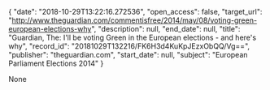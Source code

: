 {
  "date": "2018-10-29T13:22:16.272536", 
  "open_access": false, 
  "target_url": "http://www.theguardian.com/commentisfree/2014/may/08/voting-green-european-elections-why", 
  "description": null, 
  "end_date": null, 
  "title": "Guardian, The: I'll be voting Green in the European elections - and here's why", 
  "record_id": "20181029T132216/FK6H3d4KuKpJEzxObQQ/Vg==", 
  "publisher": "theguardian.com", 
  "start_date": null, 
  "subject": "European Parliament Elections 2014"
}

None